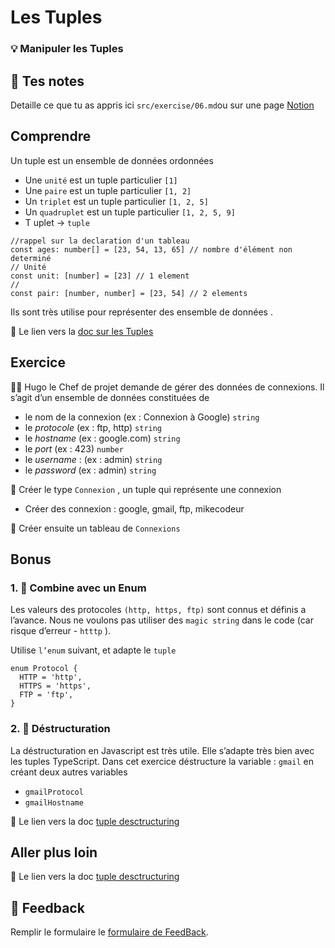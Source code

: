 # Les Tuples

### 💡 Manipuler les Tuples

## 📝 Tes notes

Detaille ce que tu as appris ici
`src/exercise/06.md`ou sur une page [Notion](https://go.mikecodeur.com/course-notes-template)

## Comprendre

Un tuple est un ensemble de données ordonnées

- Une `unité` est un tuple particulier `[1]`
- Une `paire` est un tuple particulier `[1, 2]`
- Un `triplet` est un tuple particulier `[1, 2, 5]`
- Un `quadruplet` est un tuple particulier `[1, 2, 5, 9]`
- T uplet → `tuple`

```tsx
//rappel sur la declaration d'un tableau
const ages: number[] = [23, 54, 13, 65] // nombre d'élément non determiné
// Unité
const unit: [number] = [23] // 1 element
//
const pair: [number, number] = [23, 54] // 2 elements
```

Ils sont très utilise pour représenter des ensemble de données .

📑 Le lien vers la
[doc sur les Tuples](https://www.typescriptlang.org/docs/handbook/2/objects.html#tuple-types)

## Exercice

👨‍✈️ Hugo le Chef de projet demande de gérer des données de connexions. Il s’agit d’un
ensemble de données constituées de

- le nom de la connexion (ex : Connexion à Google) `string`
- le _protocole_ (ex : ftp, http) `string`
- le _hostname_ (ex : google.com) `string`
- le _port_ (ex : 423) `number`
- le _username_ : (ex : admin) `string`
- le _password_ (ex : admin) `string`

🐶 Créer le type `Connexion` , un tuple qui représente une connexion

- Créer des connexion : google, gmail, ftp, mikecodeur

🐶 Créer ensuite un tableau de `Connexions`

## Bonus

### 1. 🚀 Combine avec un Enum

Les valeurs des protocoles `(http, https, ftp)` sont connus et définis a
l’avance. Nous ne voulons pas utiliser des `magic string` dans le code (car
risque d’erreur - `htttp` ).

Utilise `l’enum` suivant, et adapte le `tuple`

```tsx
enum Protocol {
  HTTP = 'http',
  HTTPS = 'https',
  FTP = 'ftp',
}
```

### 2. 🚀 Déstructuration

La déstructuration en Javascript est très utile. Elle s’adapte très bien avec
les tuples TypeScript. Dans cet exercice déstructure la variable : `gmail` en
créant deux autres variables

- `gmailProtocol`
- `gmailHostname`

📑 Le lien vers la doc
[tuple desctructuring](https://www.typescriptlang.org/docs/handbook/variable-declarations.html#tuple-destructuring)

## Aller plus loin

📑 Le lien vers la doc
[tuple desctructuring](https://www.typescriptlang.org/docs/handbook/variable-declarations.html#tuple-destructuring)

## 🐜 Feedback

Remplir le formulaire le [formulaire de FeedBack](https://go.mikecodeur.com/cours-react-avis?entry.1912869708=TypeScript%20PRO&entry.1430994900=2.Les%20Fondamentaux&entry.533578441=06%20Les%20tuples).
